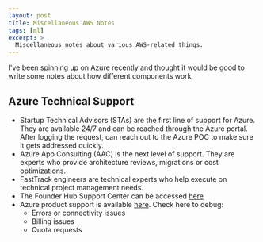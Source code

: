 ```yaml
---
layout: post
title: Miscellaneous AWS Notes
tags: [ml]
excerpt: >
  Miscellaneous notes about various AWS-related things.
---
```


I've been spinning up on Azure recently and thought it would be good to write some notes about how different components work.

## Azure Technical Support

- Startup Technical Advisors (STAs) are the first line of support for Azure. They are available 24/7 and can be reached through the Azure portal. After logging the request, can reach out to the Azure POC to make sure it gets addressed quickly.
- Azure App Consulting (AAC) is the next level of support. They are experts who provide architecture reviews, migrations or cost optimizations.
- FastTrack engineers are technical experts who help execute on technical project management needs.
- The Founder Hub Support Center can be accessed [here](https://aka.ms/startuphelp)
- Azure product support is available [here](https://portal.azure.com). Check here to debug:
  - Errors or connectivity issues
  - Billing issues
  - Quota requests
